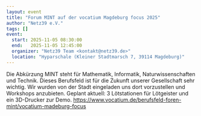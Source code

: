 ```yaml
---
layout: event
title: "Forum MINT auf der vocatium Magdeburg focus 2025"
author: "Netz39 e.V." 
tags: []
event:
  start: 2025-11-05 08:30:00 
  end:   2025-11-05 12:45:00 
  organizer: "Netz39 Team <kontakt@netz39.de>" 
  location: "Hyparschale (Kleiner Stadtmarsch 7, 39114 Magdeburg)"
---
```

Die Abkürzung MINT steht für Mathematik, Informatik, Naturwissenschaften und Technik. Dieses Berufsfeld ist für die Zukunft unserer Gesellschaft sehr wichtig. Wir wurden von der Stadt eingeladen uns dort vorzustellen und Workshops anzubieten. Geplant aktuell: 3 Lötstationen für Lötgeister und ein 3D-Drucker zur Demo.
https://www.vocatium.de/berufsfeld-foren-mint/vocatium-madeburg-focus
<!-- event imported from discord manual changes may be overwritten -->